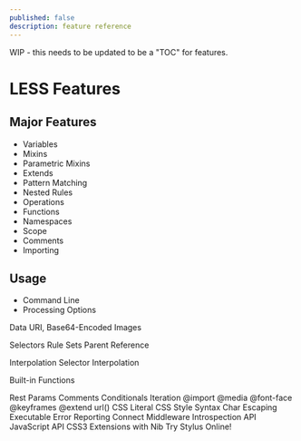 ```yaml
---
published: false
description: feature reference
---
```


WIP - this needs to be updated to be a "TOC" for features.

# LESS Features


## Major Features

  * Variables
  * Mixins
  * Parametric Mixins
  * Extends
  * Pattern Matching
  * Nested Rules
  * Operations
  * Functions
  * Namespaces
  * Scope
  * Comments
  * Importing

## Usage

  * Command Line
  * Processing Options



Data URI, Base64-Encoded Images



Selectors
  Rule Sets
  Parent Reference

Interpolation
Selector Interpolation

Built-in Functions




Rest Params
Comments
Conditionals
Iteration
@import
@media
@font-face
@keyframes
@extend
url()
CSS Literal
CSS Style Syntax
Char Escaping
Executable
Error Reporting
Connect Middleware
Introspection API
JavaScript API
CSS3 Extensions with Nib
Try Stylus Online!